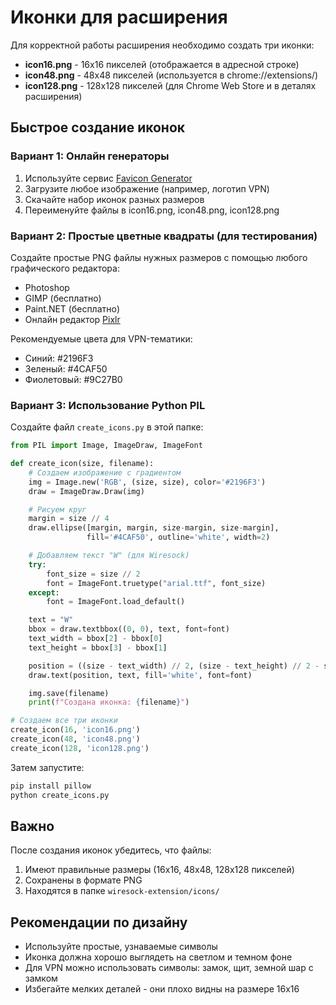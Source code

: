 # Иконки для расширения

Для корректной работы расширения необходимо создать три иконки:

- **icon16.png** - 16x16 пикселей (отображается в адресной строке)
- **icon48.png** - 48x48 пикселей (используется в chrome://extensions/)
- **icon128.png** - 128x128 пикселей (для Chrome Web Store и в деталях расширения)

## Быстрое создание иконок

### Вариант 1: Онлайн генераторы
1. Используйте сервис [Favicon Generator](https://realfavicongenerator.net/)
2. Загрузите любое изображение (например, логотип VPN)
3. Скачайте набор иконок разных размеров
4. Переименуйте файлы в icon16.png, icon48.png, icon128.png

### Вариант 2: Простые цветные квадраты (для тестирования)
Создайте простые PNG файлы нужных размеров с помощью любого графического редактора:
- Photoshop
- GIMP (бесплатно)
- Paint.NET (бесплатно)
- Онлайн редактор [Pixlr](https://pixlr.com/)

Рекомендуемые цвета для VPN-тематики:
- Синий: #2196F3
- Зеленый: #4CAF50
- Фиолетовый: #9C27B0

### Вариант 3: Использование Python PIL

Создайте файл `create_icons.py` в этой папке:

```python
from PIL import Image, ImageDraw, ImageFont

def create_icon(size, filename):
    # Создаем изображение с градиентом
    img = Image.new('RGB', (size, size), color='#2196F3')
    draw = ImageDraw.Draw(img)

    # Рисуем круг
    margin = size // 4
    draw.ellipse([margin, margin, size-margin, size-margin],
                 fill='#4CAF50', outline='white', width=2)

    # Добавляем текст "W" (для Wiresock)
    try:
        font_size = size // 2
        font = ImageFont.truetype("arial.ttf", font_size)
    except:
        font = ImageFont.load_default()

    text = "W"
    bbox = draw.textbbox((0, 0), text, font=font)
    text_width = bbox[2] - bbox[0]
    text_height = bbox[3] - bbox[1]

    position = ((size - text_width) // 2, (size - text_height) // 2 - size // 8)
    draw.text(position, text, fill='white', font=font)

    img.save(filename)
    print(f"Создана иконка: {filename}")

# Создаем все три иконки
create_icon(16, 'icon16.png')
create_icon(48, 'icon48.png')
create_icon(128, 'icon128.png')
```

Затем запустите:
```bash
pip install pillow
python create_icons.py
```

## Важно

После создания иконок убедитесь, что файлы:
1. Имеют правильные размеры (16x16, 48x48, 128x128 пикселей)
2. Сохранены в формате PNG
3. Находятся в папке `wiresock-extension/icons/`

## Рекомендации по дизайну

- Используйте простые, узнаваемые символы
- Иконка должна хорошо выглядеть на светлом и темном фоне
- Для VPN можно использовать символы: замок, щит, земной шар с замком
- Избегайте мелких деталей - они плохо видны на размере 16x16
